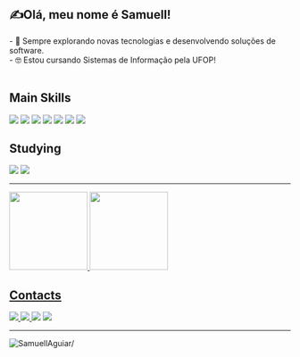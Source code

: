 ## ✍Olá, meu nome é <strong>Samuell!</strong>
<p>
  - 🤔 Sempre explorando novas tecnologias e desenvolvendo soluções de software. <br>
  - 🤓 Estou cursando Sistemas de Informação pela UFOP!<br>
  <br>
</p>

<div>
  <h2>Main Skills</h2>
  <img src="https://img.shields.io/badge/HTML5-E34F26?style=for-the-badge&logo=html5&logoColor=white"/>
  <img src="https://img.shields.io/badge/CSS3-1572B6?style=for-the-badge&logo=css3&logoColor=white"/>
  <img src="https://img.shields.io/badge/JavaScript-F7DF1E?style=for-the-badge&logo=javascript&logoColor=black"/>
  <img src="https://img.shields.io/badge/Python-3776AB?style=for-the-badge&logo=python&logoColor=white"/>
  <img src="https://img.shields.io/badge/C-00599C?style=for-the-badge&logo=c&logoColor=white"/>
  <img src="https://img.shields.io/badge/Java-ED8B00?style=for-the-badge&logo=openjdk&logoColor=white"/>
  <img src="https://img.shields.io/badge/Wordpress-21759B?style=for-the-badge&logo=wordpress&logoColor=white"/>
</div>


<div>
  <h2>Studying</h2>
  <img src="https://img.shields.io/badge/React-20232A?style=for-the-badge&logo=react&logoColor=61DAFB"/>
  <img src="https://img.shields.io/badge/MySQL-00000F?style=for-the-badge&logo=mysql&logoColor=white"/>
</div>

<hr/>

<div>
  <p align="left">
<a href="https://github.com/SamuellAguiar">
  <img height="140em" src="https://github-readme-stats.vercel.app/api?username=SamuellAguiar&show_icons=true&theme=dark&include_all_commits=true&count_private=true"/>
  <img height="140em" src="https://github-readme-stats.vercel.app/api/top-langs/?username=SamuellAguiar&layout=compact&langs_count=7&theme=dark"/>
</p>  
</div>

<div>
  <h2>Contacts</h2>
  <a href="https://linkedin.com/in/samuell-aguiar/">	<img src="https://img.shields.io/badge/LinkedIn-0077B5?style=for-the-badge&logo=linkedin&logoColor=white"/> </a>
  <a href="https://www.instagram.com/samuell.ag/"> <img src="https://img.shields.io/badge/Instagram-E4405F?style=for-the-badge&logo=instagram&logoColor=white"/> </a>
  <a href="mailto:samuellcarlosaguiar@gmail.com" alt="Gmail"> <img src="https://img.shields.io/badge/Gmail-D14836?style=for-the-badge&logo=gmail&logoColor=white"/></a>
  <a href="https://api.whatsapp.com/send?phone=5531982089884" alt="WhatsApp"> <img src="https://img.shields.io/badge/WhatsApp-25D366?style=for-the-badge&logo=whatsapp&logoColor=white"/></a>
</div>
  
<hr>

<p align="left"> <img src=https://komarev.com/ghpvc/?username=SamuellAguiar alt=SamuellAguiar/> </p>
